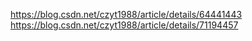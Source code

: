 https://blog.csdn.net/czyt1988/article/details/64441443
https://blog.csdn.net/czyt1988/article/details/71194457